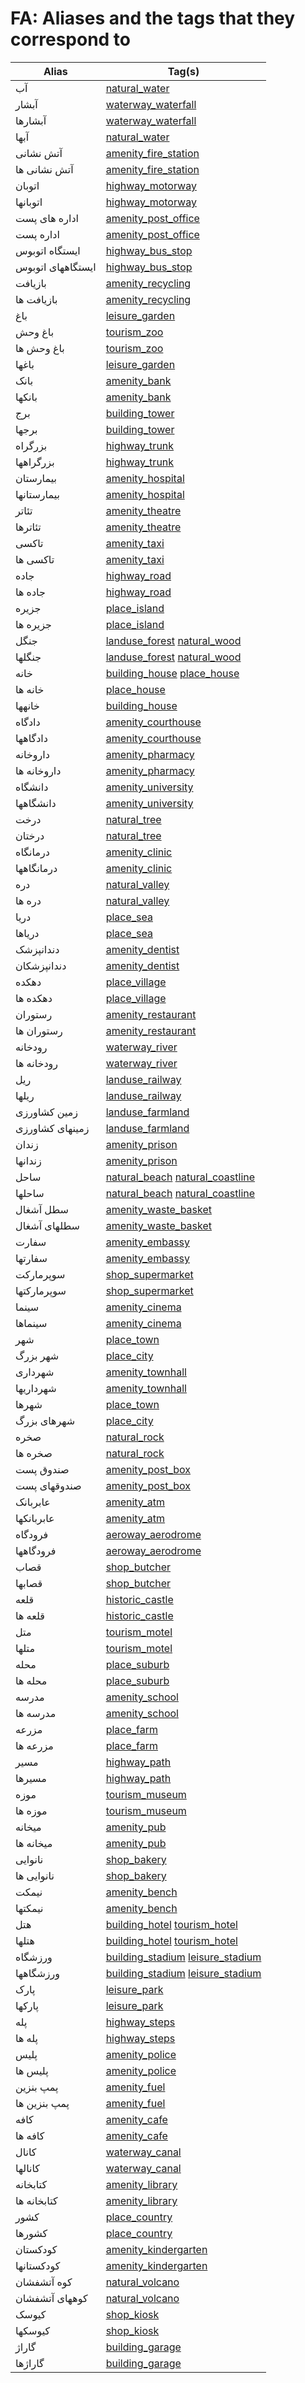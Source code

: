 # FA: Aliases and the tags that they correspond to

Alias | Tag(s) 
--- | --- 
آب |  [natural\_water](https://taginfo.openstreetmap.org/tags/natural=water)
آبشار |  [waterway\_waterfall](https://taginfo.openstreetmap.org/tags/waterway=waterfall)
آبشارها |  [waterway\_waterfall](https://taginfo.openstreetmap.org/tags/waterway=waterfall)
آبها |  [natural\_water](https://taginfo.openstreetmap.org/tags/natural=water)
آتش نشانی |  [amenity\_fire\_station](https://taginfo.openstreetmap.org/tags/amenity=fire_station)
آتش نشانی ها |  [amenity\_fire\_station](https://taginfo.openstreetmap.org/tags/amenity=fire_station)
اتوبان |  [highway\_motorway](https://taginfo.openstreetmap.org/tags/highway=motorway)
اتوبانها |  [highway\_motorway](https://taginfo.openstreetmap.org/tags/highway=motorway)
اداره های پست |  [amenity\_post\_office](https://taginfo.openstreetmap.org/tags/amenity=post_office)
اداره پست |  [amenity\_post\_office](https://taginfo.openstreetmap.org/tags/amenity=post_office)
ایستگاه اتوبوس |  [highway\_bus\_stop](https://taginfo.openstreetmap.org/tags/highway=bus_stop)
ایستگاههای اتوبوس |  [highway\_bus\_stop](https://taginfo.openstreetmap.org/tags/highway=bus_stop)
بازیافت |  [amenity\_recycling](https://taginfo.openstreetmap.org/tags/amenity=recycling)
بازیافت ها |  [amenity\_recycling](https://taginfo.openstreetmap.org/tags/amenity=recycling)
باغ |  [leisure\_garden](https://taginfo.openstreetmap.org/tags/leisure=garden)
باغ وحش |  [tourism\_zoo](https://taginfo.openstreetmap.org/tags/tourism=zoo)
باغ وحش ها |  [tourism\_zoo](https://taginfo.openstreetmap.org/tags/tourism=zoo)
باغها |  [leisure\_garden](https://taginfo.openstreetmap.org/tags/leisure=garden)
بانک |  [amenity\_bank](https://taginfo.openstreetmap.org/tags/amenity=bank)
بانکها |  [amenity\_bank](https://taginfo.openstreetmap.org/tags/amenity=bank)
برج |  [building\_tower](https://taginfo.openstreetmap.org/tags/building=tower)
برجها |  [building\_tower](https://taginfo.openstreetmap.org/tags/building=tower)
بزرگراه |  [highway\_trunk](https://taginfo.openstreetmap.org/tags/highway=trunk)
بزرگراهها |  [highway\_trunk](https://taginfo.openstreetmap.org/tags/highway=trunk)
بیمارستان |  [amenity\_hospital](https://taginfo.openstreetmap.org/tags/amenity=hospital)
بیمارستانها |  [amenity\_hospital](https://taginfo.openstreetmap.org/tags/amenity=hospital)
تئاتر |  [amenity\_theatre](https://taginfo.openstreetmap.org/tags/amenity=theatre)
تئاترها |  [amenity\_theatre](https://taginfo.openstreetmap.org/tags/amenity=theatre)
تاکسی |  [amenity\_taxi](https://taginfo.openstreetmap.org/tags/amenity=taxi)
تاکسی ها |  [amenity\_taxi](https://taginfo.openstreetmap.org/tags/amenity=taxi)
جاده |  [highway\_road](https://taginfo.openstreetmap.org/tags/highway=road)
جاده ها |  [highway\_road](https://taginfo.openstreetmap.org/tags/highway=road)
جزیره |  [place\_island](https://taginfo.openstreetmap.org/tags/place=island)
جزیره ها |  [place\_island](https://taginfo.openstreetmap.org/tags/place=island)
جنگل |  [landuse\_forest](https://taginfo.openstreetmap.org/tags/landuse=forest) [natural\_wood](https://taginfo.openstreetmap.org/tags/natural=wood)
جنگلها |  [landuse\_forest](https://taginfo.openstreetmap.org/tags/landuse=forest) [natural\_wood](https://taginfo.openstreetmap.org/tags/natural=wood)
خانه |  [building\_house](https://taginfo.openstreetmap.org/tags/building=house) [place\_house](https://taginfo.openstreetmap.org/tags/place=house)
خانه ها |  [place\_house](https://taginfo.openstreetmap.org/tags/place=house)
خانهها |  [building\_house](https://taginfo.openstreetmap.org/tags/building=house)
دادگاه |  [amenity\_courthouse](https://taginfo.openstreetmap.org/tags/amenity=courthouse)
دادگاهها |  [amenity\_courthouse](https://taginfo.openstreetmap.org/tags/amenity=courthouse)
داروخانه |  [amenity\_pharmacy](https://taginfo.openstreetmap.org/tags/amenity=pharmacy)
داروخانه ها |  [amenity\_pharmacy](https://taginfo.openstreetmap.org/tags/amenity=pharmacy)
دانشگاه |  [amenity\_university](https://taginfo.openstreetmap.org/tags/amenity=university)
دانشگاهها |  [amenity\_university](https://taginfo.openstreetmap.org/tags/amenity=university)
درخت |  [natural\_tree](https://taginfo.openstreetmap.org/tags/natural=tree)
درختان |  [natural\_tree](https://taginfo.openstreetmap.org/tags/natural=tree)
درمانگاه |  [amenity\_clinic](https://taginfo.openstreetmap.org/tags/amenity=clinic)
درمانگاهها |  [amenity\_clinic](https://taginfo.openstreetmap.org/tags/amenity=clinic)
دره |  [natural\_valley](https://taginfo.openstreetmap.org/tags/natural=valley)
دره ها |  [natural\_valley](https://taginfo.openstreetmap.org/tags/natural=valley)
دریا |  [place\_sea](https://taginfo.openstreetmap.org/tags/place=sea)
دریاها |  [place\_sea](https://taginfo.openstreetmap.org/tags/place=sea)
دندانپزشک |  [amenity\_dentist](https://taginfo.openstreetmap.org/tags/amenity=dentist)
دندانپزشکان |  [amenity\_dentist](https://taginfo.openstreetmap.org/tags/amenity=dentist)
دهکده |  [place\_village](https://taginfo.openstreetmap.org/tags/place=village)
دهکده ها |  [place\_village](https://taginfo.openstreetmap.org/tags/place=village)
رستوران |  [amenity\_restaurant](https://taginfo.openstreetmap.org/tags/amenity=restaurant)
رستوران ها |  [amenity\_restaurant](https://taginfo.openstreetmap.org/tags/amenity=restaurant)
رودخانه |  [waterway\_river](https://taginfo.openstreetmap.org/tags/waterway=river)
رودخانه ها |  [waterway\_river](https://taginfo.openstreetmap.org/tags/waterway=river)
ریل |  [landuse\_railway](https://taginfo.openstreetmap.org/tags/landuse=railway)
ریلها |  [landuse\_railway](https://taginfo.openstreetmap.org/tags/landuse=railway)
زمین کشاورزی |  [landuse\_farmland](https://taginfo.openstreetmap.org/tags/landuse=farmland)
زمینهای کشاورزی |  [landuse\_farmland](https://taginfo.openstreetmap.org/tags/landuse=farmland)
زندان |  [amenity\_prison](https://taginfo.openstreetmap.org/tags/amenity=prison)
زندانها |  [amenity\_prison](https://taginfo.openstreetmap.org/tags/amenity=prison)
ساحل |  [natural\_beach](https://taginfo.openstreetmap.org/tags/natural=beach) [natural\_coastline](https://taginfo.openstreetmap.org/tags/natural=coastline)
ساحلها |  [natural\_beach](https://taginfo.openstreetmap.org/tags/natural=beach) [natural\_coastline](https://taginfo.openstreetmap.org/tags/natural=coastline)
سطل آشغال |  [amenity\_waste\_basket](https://taginfo.openstreetmap.org/tags/amenity=waste_basket)
سطلهای آشغال |  [amenity\_waste\_basket](https://taginfo.openstreetmap.org/tags/amenity=waste_basket)
سفارت |  [amenity\_embassy](https://taginfo.openstreetmap.org/tags/amenity=embassy)
سفارتها |  [amenity\_embassy](https://taginfo.openstreetmap.org/tags/amenity=embassy)
سوپرمارکت |  [shop\_supermarket](https://taginfo.openstreetmap.org/tags/shop=supermarket)
سوپرمارکتها |  [shop\_supermarket](https://taginfo.openstreetmap.org/tags/shop=supermarket)
سینما |  [amenity\_cinema](https://taginfo.openstreetmap.org/tags/amenity=cinema)
سینماها |  [amenity\_cinema](https://taginfo.openstreetmap.org/tags/amenity=cinema)
شهر |  [place\_town](https://taginfo.openstreetmap.org/tags/place=town)
شهر بزرگ |  [place\_city](https://taginfo.openstreetmap.org/tags/place=city)
شهرداری |  [amenity\_townhall](https://taginfo.openstreetmap.org/tags/amenity=townhall)
شهرداریها |  [amenity\_townhall](https://taginfo.openstreetmap.org/tags/amenity=townhall)
شهرها |  [place\_town](https://taginfo.openstreetmap.org/tags/place=town)
شهرهای بزرگ |  [place\_city](https://taginfo.openstreetmap.org/tags/place=city)
صخره |  [natural\_rock](https://taginfo.openstreetmap.org/tags/natural=rock)
صخره ها |  [natural\_rock](https://taginfo.openstreetmap.org/tags/natural=rock)
صندوق پست |  [amenity\_post\_box](https://taginfo.openstreetmap.org/tags/amenity=post_box)
صندوقهای پست |  [amenity\_post\_box](https://taginfo.openstreetmap.org/tags/amenity=post_box)
عابربانک |  [amenity\_atm](https://taginfo.openstreetmap.org/tags/amenity=atm)
عابربانکها |  [amenity\_atm](https://taginfo.openstreetmap.org/tags/amenity=atm)
فرودگاه |  [aeroway\_aerodrome](https://taginfo.openstreetmap.org/tags/aeroway=aerodrome)
فرودگاهها |  [aeroway\_aerodrome](https://taginfo.openstreetmap.org/tags/aeroway=aerodrome)
قصاب |  [shop\_butcher](https://taginfo.openstreetmap.org/tags/shop=butcher)
قصابها |  [shop\_butcher](https://taginfo.openstreetmap.org/tags/shop=butcher)
قلعه |  [historic\_castle](https://taginfo.openstreetmap.org/tags/historic=castle)
قلعه ها |  [historic\_castle](https://taginfo.openstreetmap.org/tags/historic=castle)
متل |  [tourism\_motel](https://taginfo.openstreetmap.org/tags/tourism=motel)
متلها |  [tourism\_motel](https://taginfo.openstreetmap.org/tags/tourism=motel)
محله |  [place\_suburb](https://taginfo.openstreetmap.org/tags/place=suburb)
محله ها |  [place\_suburb](https://taginfo.openstreetmap.org/tags/place=suburb)
مدرسه |  [amenity\_school](https://taginfo.openstreetmap.org/tags/amenity=school)
مدرسه ها |  [amenity\_school](https://taginfo.openstreetmap.org/tags/amenity=school)
مزرعه |  [place\_farm](https://taginfo.openstreetmap.org/tags/place=farm)
مزرعه ها |  [place\_farm](https://taginfo.openstreetmap.org/tags/place=farm)
مسیر |  [highway\_path](https://taginfo.openstreetmap.org/tags/highway=path)
مسیرها |  [highway\_path](https://taginfo.openstreetmap.org/tags/highway=path)
موزه |  [tourism\_museum](https://taginfo.openstreetmap.org/tags/tourism=museum)
موزه ها |  [tourism\_museum](https://taginfo.openstreetmap.org/tags/tourism=museum)
میخانه |  [amenity\_pub](https://taginfo.openstreetmap.org/tags/amenity=pub)
میخانه ها |  [amenity\_pub](https://taginfo.openstreetmap.org/tags/amenity=pub)
نانوایی |  [shop\_bakery](https://taginfo.openstreetmap.org/tags/shop=bakery)
نانوایی ها |  [shop\_bakery](https://taginfo.openstreetmap.org/tags/shop=bakery)
نیمکت |  [amenity\_bench](https://taginfo.openstreetmap.org/tags/amenity=bench)
نیمکتها |  [amenity\_bench](https://taginfo.openstreetmap.org/tags/amenity=bench)
هتل |  [building\_hotel](https://taginfo.openstreetmap.org/tags/building=hotel) [tourism\_hotel](https://taginfo.openstreetmap.org/tags/tourism=hotel)
هتلها |  [building\_hotel](https://taginfo.openstreetmap.org/tags/building=hotel) [tourism\_hotel](https://taginfo.openstreetmap.org/tags/tourism=hotel)
ورزشگاه |  [building\_stadium](https://taginfo.openstreetmap.org/tags/building=stadium) [leisure\_stadium](https://taginfo.openstreetmap.org/tags/leisure=stadium)
ورزشگاهها |  [building\_stadium](https://taginfo.openstreetmap.org/tags/building=stadium) [leisure\_stadium](https://taginfo.openstreetmap.org/tags/leisure=stadium)
پارک |  [leisure\_park](https://taginfo.openstreetmap.org/tags/leisure=park)
پارکها |  [leisure\_park](https://taginfo.openstreetmap.org/tags/leisure=park)
پله |  [highway\_steps](https://taginfo.openstreetmap.org/tags/highway=steps)
پله ها |  [highway\_steps](https://taginfo.openstreetmap.org/tags/highway=steps)
پلیس |  [amenity\_police](https://taginfo.openstreetmap.org/tags/amenity=police)
پلیس ها |  [amenity\_police](https://taginfo.openstreetmap.org/tags/amenity=police)
پمپ بنزین |  [amenity\_fuel](https://taginfo.openstreetmap.org/tags/amenity=fuel)
پمپ بنزین ها |  [amenity\_fuel](https://taginfo.openstreetmap.org/tags/amenity=fuel)
کافه |  [amenity\_cafe](https://taginfo.openstreetmap.org/tags/amenity=cafe)
کافه ها |  [amenity\_cafe](https://taginfo.openstreetmap.org/tags/amenity=cafe)
کانال |  [waterway\_canal](https://taginfo.openstreetmap.org/tags/waterway=canal)
کانالها |  [waterway\_canal](https://taginfo.openstreetmap.org/tags/waterway=canal)
کتابخانه |  [amenity\_library](https://taginfo.openstreetmap.org/tags/amenity=library)
کتابخانه ها |  [amenity\_library](https://taginfo.openstreetmap.org/tags/amenity=library)
کشور |  [place\_country](https://taginfo.openstreetmap.org/tags/place=country)
کشورها |  [place\_country](https://taginfo.openstreetmap.org/tags/place=country)
کودکستان |  [amenity\_kindergarten](https://taginfo.openstreetmap.org/tags/amenity=kindergarten)
کودکستانها |  [amenity\_kindergarten](https://taginfo.openstreetmap.org/tags/amenity=kindergarten)
کوه آتشفشان |  [natural\_volcano](https://taginfo.openstreetmap.org/tags/natural=volcano)
کوههای آتشفشان |  [natural\_volcano](https://taginfo.openstreetmap.org/tags/natural=volcano)
کیوسک |  [shop\_kiosk](https://taginfo.openstreetmap.org/tags/shop=kiosk)
کیوسکها |  [shop\_kiosk](https://taginfo.openstreetmap.org/tags/shop=kiosk)
گاراژ |  [building\_garage](https://taginfo.openstreetmap.org/tags/building=garage)
گاراژها |  [building\_garage](https://taginfo.openstreetmap.org/tags/building=garage)
